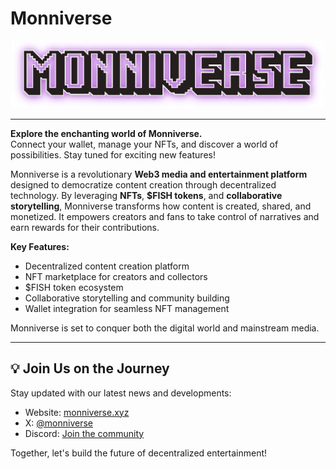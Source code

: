 # Monniverse

<div align="center">
  <img src="./Monniverse.svg" alt="Monniverse" width="500">
</div>

---

**Explore the enchanting world of Monniverse.**  
Connect your wallet, manage your NFTs, and discover a world of possibilities. Stay tuned for exciting new features!

Monniverse is a revolutionary **Web3 media and entertainment platform** designed to democratize content creation through decentralized technology. By leveraging **NFTs**, **$FISH tokens**, and **collaborative storytelling**, Monniverse transforms how content is created, shared, and monetized. It empowers creators and fans to take control of narratives and earn rewards for their contributions.

**Key Features:**
- Decentralized content creation platform
- NFT marketplace for creators and collectors
- $FISH token ecosystem
- Collaborative storytelling and community building
- Wallet integration for seamless NFT management

Monniverse is set to conquer both the digital world and mainstream media.

---

## 💡 Join Us on the Journey

Stay updated with our latest news and developments:
- Website: [monniverse.xyz](https://monniverse.xyz)
- X: [@monniverse](https://x.com/monniverse)
- Discord: [Join the community](https://discord.gg/kGfUkJWs)

Together, let's build the future of decentralized entertainment!
